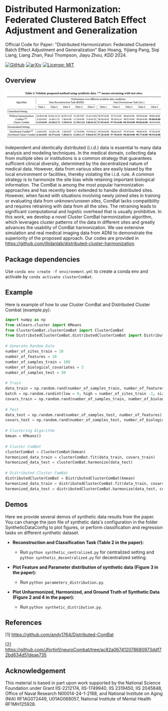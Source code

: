 Distributed Harmonization: Federated Clustered Batch Effect Adjustment and Generalization
====================================================


Official Code for Paper: "Distributed Harmonization: Federated Clustered Batch Effect Adjustment and Generalization" Bao Hoang, Yijiang Pang, Siqi Liang, Liang Zhan, Paul Thompson, Jiayu Zhou, *KDD* 2024.

[![GitHub](https://img.shields.io/badge/github-%23121011.svg?style=for-the-badge&logo=github&logoColor=white)](https://github.com/illidanlab/distributed-cluster-harmonization)
[![arXiv](https://img.shields.io/badge/arXiv-1234.56789-b31b1b.svg)](https://arxiv.org/abs/2405.15081)
[![License: MIT](https://img.shields.io/badge/License-MIT-green.svg)](https://opensource.org/licenses/MIT)

## Overview

![featured](Synthetic-Data-Results.png)

Independent and identically distributed (i.i.d.) data is essential to many data analysis and modeling techniques. In the medical domain, collecting data from multiple sites or institutions is a common strategy that guarantees sufficient clinical diversity, determined by the decentralized nature of medical data. However, data from various sites are easily biased by the local environment or facilities, thereby violating the i.i.d. rule. A common strategy is to harmonize the site bias while retaining important biological information. The ComBat is among the most popular harmonization approaches and has recently been extended to handle distributed sites. However, when faced with situations involving newly joined sites in training or evaluating data from unknown/unseen sites, ComBat lacks compatibility and requires retraining with data from all the sites. The retraining leads to significant computational and logistic overhead that is usually prohibitive. In this work, we develop a novel Cluster ComBat harmonization algorithm, which leverages cluster patterns of the data in different sites and greatly advances the usability of ComBat harmonization. We use extensive simulation and real medical imaging data from ADNI to demonstrate the superiority of the proposed approach. Our codes are provided in https://github.com/illidanlab/distributed-cluster-harmonization.

## Package dependencies

Use `conda env create -f environment.yml` to create a conda env and
activate by `conda activate clusterComBat`. 

## Example
Here is example of how to use Cluster ComBat and Distributed Cluster Combat (example.py):

```python
import numpy as np
from sklearn.cluster import KMeans
from ClusterComBat.clusterComBat import ClusterComBat
from DistributedClusterComBat.distributedClusterComBat import DistributedClusterComBat

# Generate Random Data
number_of_sites_train = 10
number_of_features = 10
number_of_samples_train = 100
number_of_biological_covariates = 3
number_of_samples_test = 30

# Train
data_train = np.random.rand(number_of_samples_train, number_of_features)
batch = np.random.randint(low = 0, high = number_of_sites_train -1, size = number_of_samples_train)
covars_train = np.random.rand(number_of_samples_train, number_of_biological_covariates)

# Test
data_test = np.random.rand(number_of_samples_test, number_of_features)
covars_test = np.random.rand(number_of_samples_test, number_of_biological_covariates)

# Clustering Algorithm
kmean = KMeans()

# Cluster ComBat
clusterComBat = ClusterComBat(kmean)
harmonized_data_train = clusterComBat.fit(data_train, covars_train)
harmonized_data_test = clusterComBat.harmonize(data_test)

# Distributed Cluster ComBat
distributedClusterComBat = DistributedClusterComBat(kmean)
harmonized_data_train = distributedClusterComBat.fit(data_train, covars_train, batch)
harmonized_data_test = distributedClusterComBat.harmonize(data_test, covars_test)
```

## Demos
Here we provide several demos of synthetic data results from the paper. You can change the json file of synthetic data's configuration in the folder SyntheticDataConfig to plot figures, or perform classification and regression tasks on different synthetic dataset.

- **Reconstruction and Classification Task (Table 2 in the paper):**

    - Run `python synthetic_centralized.py` for centralized setting and `python synthetic_decentralized.py` for decentralized setting.

- **Plot Feature and Parameter distribution of synthetic data (Figure 3 in the paper):**

    - Run `python parameters_distribution.py`.

- **Plot Unharmonized, Harmonized, and Ground Truth of Synthetic Data (Figure 2 and 4 in the paper):**

    - Run `python synthetic_distribution.py`.

## References
[1] https://github.com/andy1764/Distributed-ComBat

[2] https://github.com/Jfortin1/neuroCombat/tree/ac82a067412078680973ddf72bd634d51deae735

## Acknowledgement
This material is based in part upon work supported by the National Science Foundation under Grant IIS-2212174, IIS-1749940, IIS 2319450, IIS 2045848, Office of Naval Research N00014-24-1-2168, and National Institute on Aging (NIA) RF1AG072449, U01AG068057, National Institute of Mental Health RF1MH125928.
